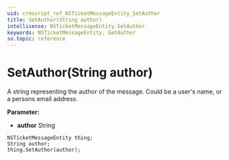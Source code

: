 ```yaml
---
uid: crmscript_ref_NSTicketMessageEntity_SetAuthor
title: SetAuthor(String author)
intellisense: NSTicketMessageEntity.SetAuthor
keywords: NSTicketMessageEntity, GetAuthor
so.topic: reference
---
```


# SetAuthor(String author)

A string representing the author of the message. Could be a user&apos;s name, or a persons email address.

**Parameter:** 
* **author** String

```crmscript
NSTicketMessageEntity thing;
String author;
thing.SetAuthor(author);
```

